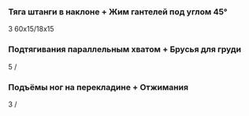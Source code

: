 ### Тяга штанги в наклоне + Жим гантелей под углом 45°
3 60x15/18x15

### Подтягивания параллельным хватом + Брусья для груди
5 /

### Подъёмы ног на перекладине + Отжимания
3 /
